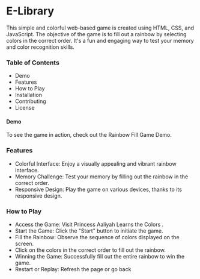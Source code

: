 # E-Library
This simple and colorful web-based game is created using HTML, CSS, and JavaScript. The objective of the game is to fill out a rainbow by selecting colors in the correct order. It's a fun and engaging way to test your memory and color recognition skills.<br>

### Table of Contents
- Demo
- Features
- How to Play
- Installation
- Contributing
- License

#### Demo
To see the game in action, check out the Rainbow Fill Game Demo.

### Features
- Colorful Interface: Enjoy a visually appealing and vibrant rainbow interface.
- Memory Challenge: Test your memory by filling out the rainbow in the correct order.
- Responsive Design: Play the game on various devices, thanks to its responsive design.

### How to Play
- Access the Game: Visit Princess Aaliyah Learns the Colors .
- Start the Game: Click the "Start" button to initiate the game.
- Fill the Rainbow: Observe the sequence of colors displayed on the screen.
- Click on the colors in the correct order to fill out the rainbow.
- Winning the Game: Successfully fill out the entire rainbow to win the game.
- Restart or Replay: Refresh the page or go back

